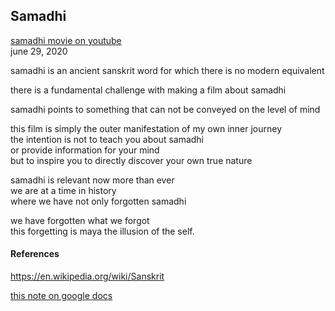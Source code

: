 
## Samadhi

[samadhi movie on youtube](https://www.youtube.com/watch?v=Bw9zSMsKcwk)   
june 29, 2020

samadhi is an ancient sanskrit word for which there is no modern equivalent

there is a fundamental challenge with making a film about samadhi

samadhi points to something that can not be conveyed on the level of mind

this film is simply the outer manifestation of my own inner journey   
the intention is not to teach you about samadhi   
or provide information for your mind   
but to inspire you to directly discover your own true nature   

samadhi is relevant now more than ever   
we are at a time in history   
where we have not only forgotten samadhi   

we have forgotten what we forgot   
this forgetting is maya the illusion of the self.   

#### References
https://en.wikipedia.org/wiki/Sanskrit

[this note on google docs](https://docs.google.com/document/d/e/2PACX-1vQIjnEygLNkOxlfrW9ibbPqoCRXFegTMNxZJJCbTrU_wnPIEKnAsAv6C09urYtjyiuC2YWeQMCnWnEP/pub)   
